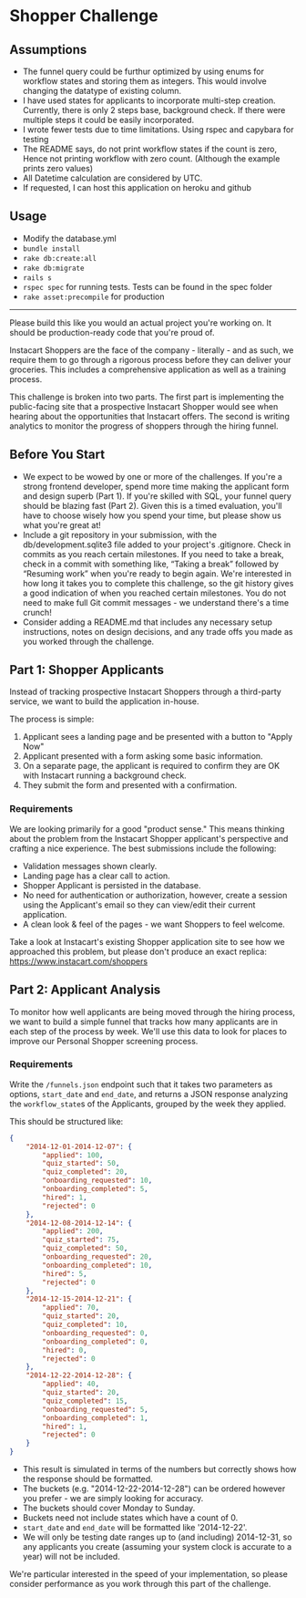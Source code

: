 Shopper Challenge
=================

## Assumptions
- The funnel query could be furthur optimized by using enums for workflow states and storing them as integers. This would involve
changing the datatype of existing column.
- I have used states for applicants to incorporate multi-step creation. Currently, there is only 2 steps base, background check.
If there were multiple steps it could be easily incorporated.
- I wrote fewer tests due to time limitations. Using rspec and capybara for testing
- The README says, do not print workflow states if the count is zero, Hence not printing workflow with zero count. (Although
 the example prints zero values)
- All Datetime calculation are considered by UTC.
- If requested, I can host this application on heroku and github

## Usage
- Modify the database.yml
- `bundle install`
- `rake db:create:all`
- `rake db:migrate`
- `rails s`
- `rspec spec` for running tests. Tests can be found in the spec folder
- `rake asset:precompile` for production

<hr>


Please build this like you would an actual project you're working on. It should be production-ready code that you're proud of.

Instacart Shoppers are the face of the company - literally - and as such, we require them to go through a rigorous process before they can deliver your groceries. This includes a comprehensive application as well as a training process.

This challenge is broken into two parts. The first part is implementing the public-facing site that a prospective Instacart Shopper would see when hearing about the opportunities that Instacart offers. The second is writing analytics to monitor the progress of shoppers through the hiring funnel.

## Before You Start

* We expect to be wowed by one or more of the challenges. If you're a strong frontend developer, spend more time making the applicant form and design superb (Part 1). If you're skilled with SQL, your funnel query should be blazing fast (Part 2). Given this is a timed evaluation, you'll have to choose wisely how you spend your time, but please show us what you're great at!
* Include a git repository in your submission, with the db/development.sqlite3 file added to your  project's .gitignore. Check in commits as you reach certain milestones. If you need to take a break, check in a commit with something like, “Taking a break” followed by “Resuming work” when you're ready to begin again. We're interested in how long it takes you to complete this challenge, so the git history gives a good indication of when you reached certain milestones. You do not need to make full Git commit messages - we understand there's a time crunch!
* Consider adding a README.md that includes any necessary setup instructions, notes on design decisions, and any trade offs you made as you worked through the challenge.

## Part 1: Shopper Applicants

Instead of tracking prospective Instacart Shoppers through a third-party service, we want to build the application in-house.

The process is simple:

1. Applicant sees a landing page and be presented with a button to "Apply Now"
2. Applicant presented with a form asking some basic information.
3. On a separate page, the applicant is required to confirm they are OK with Instacart running a background check.
4. They submit the form and presented with a confirmation.

### Requirements

We are looking primarily for a good "product sense." This means thinking about the problem from the Instacart Shopper applicant's perspective and crafting a nice experience. The best submissions include the following:

- Validation messages shown clearly.
- Landing page has a clear call to action.
- Shopper Applicant is persisted in the database.
- No need for authentication or authorization, however, create a session using the Applicant's email so they can view/edit their current application.
- A clean look & feel of the pages - we want Shoppers to feel welcome.

Take a look at Instacart's existing Shopper application site to see how we approached this problem, but please don't produce an exact replica: https://www.instacart.com/shoppers

## Part 2: Applicant Analysis

To monitor how well applicants are being moved through the hiring process, we want to build a simple funnel that tracks how many applicants are in each step of the process by week. We'll use this data to look for places to improve our Personal Shopper screening process.

### Requirements

Write the `/funnels.json` endpoint such that it takes two parameters as options, `start_date` and `end_date`, and returns a JSON response analyzing the `workflow_state`s of the Applicants, grouped by the week they applied.   

This should be structured like:

```json
{
    "2014-12-01-2014-12-07": {
        "applied": 100,
        "quiz_started": 50,
        "quiz_completed": 20,
        "onboarding_requested": 10,
        "onboarding_completed": 5,
        "hired": 1,
        "rejected": 0
    },
    "2014-12-08-2014-12-14": {
        "applied": 200,
        "quiz_started": 75,
        "quiz_completed": 50,
        "onboarding_requested": 20,
        "onboarding_completed": 10,
        "hired": 5,
        "rejected": 0
    },
    "2014-12-15-2014-12-21": {
        "applied": 70,
        "quiz_started": 20,
        "quiz_completed": 10,
        "onboarding_requested": 0,
        "onboarding_completed": 0,
        "hired": 0,
        "rejected": 0
    },
    "2014-12-22-2014-12-28": {
        "applied": 40,
        "quiz_started": 20,
        "quiz_completed": 15,
        "onboarding_requested": 5,
        "onboarding_completed": 1,
        "hired": 1,
        "rejected": 0
    }
}
```

- This result is simulated in terms of the numbers but correctly shows how the response should be formatted.
- The buckets (e.g. "2014-12-22-2014-12-28") can be ordered however you prefer - we are simply looking for accuracy.
- The buckets should cover Monday to Sunday.
- Buckets need not include states which have a count of 0.
- `start_date` and `end_date` will be formatted like '2014-12-22'.
- We will only be testing date ranges up to (and including) 2014-12-31, so any applicants you create (assuming your system clock is accurate to a year) will not be included.

We're particular interested in the speed of your implementation, so please consider performance as you work through this part of the challenge.
